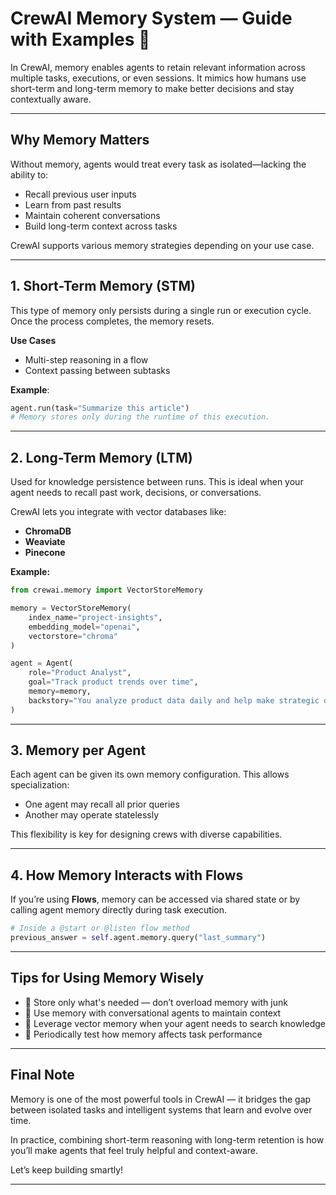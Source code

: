 # CrewAI Memory System — Guide with Examples 🧠

In CrewAI, memory enables agents to retain relevant information across multiple tasks, executions, or even sessions. It mimics how humans use short-term and long-term memory to make better decisions and stay contextually aware.

---

## Why Memory Matters

Without memory, agents would treat every task as isolated—lacking the ability to:

* Recall previous user inputs
* Learn from past results
* Maintain coherent conversations
* Build long-term context across tasks

CrewAI supports various memory strategies depending on your use case.

---

## 1. **Short-Term Memory (STM)**

This type of memory only persists during a single run or execution cycle. Once the process completes, the memory resets.

**Use Cases**

* Multi-step reasoning in a flow
* Context passing between subtasks

**Example**:

```python
agent.run(task="Summarize this article")
# Memory stores only during the runtime of this execution.
```

---

## 2. **Long-Term Memory (LTM)**

Used for knowledge persistence between runs. This is ideal when your agent needs to recall past work, decisions, or conversations.

CrewAI lets you integrate with vector databases like:

* **ChromaDB**
* **Weaviate**
* **Pinecone**

**Example:**

```python
from crewai.memory import VectorStoreMemory

memory = VectorStoreMemory(
    index_name="project-insights",
    embedding_model="openai",
    vectorstore="chroma"
)

agent = Agent(
    role="Product Analyst",
    goal="Track product trends over time",
    memory=memory,
    backstory="You analyze product data daily and help make strategic decisions."
)
```

---

## 3. **Memory per Agent**

Each agent can be given its own memory configuration. This allows specialization:

* One agent may recall all prior queries
* Another may operate statelessly

This flexibility is key for designing crews with diverse capabilities.

---

## 4. **How Memory Interacts with Flows**

If you’re using **Flows**, memory can be accessed via shared state or by calling agent memory directly during task execution.

```python
# Inside a @start or @listen flow method
previous_answer = self.agent.memory.query("last_summary")
```

---

## Tips for Using Memory Wisely

* 🧠 Store only what's needed — don’t overload memory with junk
* 💬 Use memory with conversational agents to maintain context
* 📌 Leverage vector memory when your agent needs to search knowledge
* 🧪 Periodically test how memory affects task performance

---

## Final Note

Memory is one of the most powerful tools in CrewAI — it bridges the gap between isolated tasks and intelligent systems that learn and evolve over time.

In practice, combining short-term reasoning with long-term retention is how you’ll make agents that feel truly helpful and context-aware.

Let’s keep building smartly!

---

